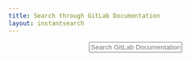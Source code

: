```yaml
---
title: Search through GitLab Documentation
layout: instantsearch
---
```

<header>
  <div>
    <input id="search-input" placeholder="Search GitLab Documentation">
     <!-- We use a specific placeholder in the input to guides users in their search. -->
  </div>
</header>
<main class="search-results">
  <div id="stats"></div>
  <div id="refinement-list"></div>
  <div id="hits"></div>

  <script type="text/html" id="hit-template">
    <a href="{{ url }}" class="hit">
        <div class="hit-content">
          <h3 class="hit-name lvl0">{{{_highlightResult.hierarchy.lvl0.value}}}</h3>
            <h4 class="hit-description lvl1">{{{_highlightResult.hierarchy.lvl1.value}}}</h4>
            <h5 class="hit-description lvl2">{{{_highlightResult.hierarchy.lvl2.value}}}</h5>
          <div class="hit-text">{{{_highlightResult.content.value}}}</div>
          <div class="hit-tag">{{ tags }}</div>
        </div>
      </a>
  </script>
</main>
